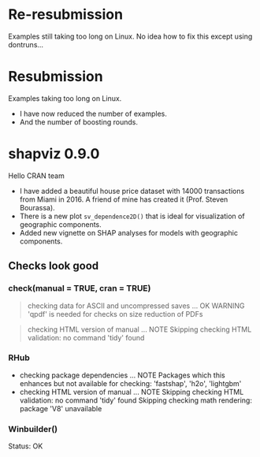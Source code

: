 # Re-resubmission

Examples still taking too long on Linux. No idea how to fix this except using dontruns...

# Resubmission

Examples taking too long on Linux. 

- I have now reduced the number of examples.
- And the number of boosting rounds.

# shapviz 0.9.0

Hello CRAN team

- I have added a beautiful house price dataset with 14000 transactions from Miami in 2016. A friend of mine has created it (Prof. Steven Bourassa).
- There is a new plot `sv_dependence2D()` that is ideal for visualization of geographic components.
- Added new vignette on SHAP analyses for models with geographic components.

## Checks look good

### check(manual = TRUE, cran = TRUE) 

> checking data for ASCII and uncompressed saves ... OK
   WARNING
  'qpdf' is needed for checks on size reduction of PDFs

> checking HTML version of manual ... NOTE
  Skipping checking HTML validation: no command 'tidy' found

### RHub

* checking package dependencies ... NOTE
Packages which this enhances but not available for checking:
  'fastshap', 'h2o', 'lightgbm'
* checking HTML version of manual ... NOTE
Skipping checking HTML validation: no command 'tidy' found
Skipping checking math rendering: package 'V8' unavailable


### Winbuilder()

Status: OK
